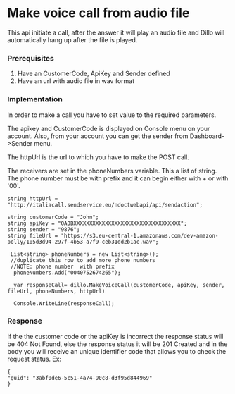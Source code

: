 
# Make voice call from audio file

This api initiate a call, after the answer it will play an audio file and Dillo will automatically hang up after the file is played.

### Prerequisites 

1. Have an CustomerCode, ApiKey and Sender defined 
2. Have an url with  audio file in wav format

### Implementation

In order to make a call you have to set value to the required parameters.

The apikey and CustomerCode is displayed on Console menu on your account. Also, from your account you can get the sender from  Dashboard->Sender menu.

The httpUrl is the url to which you have to make the POST call. 

The receivers are set in the phoneNumbers variable. This a list of string. The phone number must be with prefix and it can begin either with + or with '00'.

```
string httpUrl = "http://italiacall.sendservice.eu/ndoctwebapi/api/sendaction";

string customerCode = "John";
string apiKey = "0A0BXXXXXXXXXXXXXXXXXXXXXXXXXXXXXXXXXX";
string sender = "9876";
string fileUrl = "https://s3.eu-central-1.amazonaws.com/dev-amazon-polly/105d3d94-297f-4b53-a7f9-ceb31dd2b1ae.wav";     

 List<string> phoneNumbers = new List<string>();
 //duplicate this row to add more phone numbers
 //NOTE: phone number  with prefix
  phoneNumbers.Add("0040752674265");

  var responseCall= dillo.MakeVoiceCall(customerCode, apiKey, sender, fileUrl, phoneNumbers, httpUrl)

  Console.WriteLine(responseCall);
```

### Response

If the the customer code or the apiKey is incorrect the response status  will be 404 Not Found, else the response status it will be 201 Created and in the body you will receive an unique identifier code that allows you to check the request status.
Ex:

```
{
"guid": "3abf0de6-5c51-4a74-90c8-d3f95d844969"
}
```
